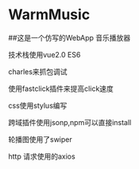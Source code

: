 # WarmMusic
##这是一个仿写的WebApp 音乐播放器

技术栈使用vue2.0 ES6

charles来抓包调试

使用fastclick插件来提高click速度

css使用stylus编写

跨域插件使用jsonp,npm可以直接install

轮播图使用了swiper

http 请求使用的axios